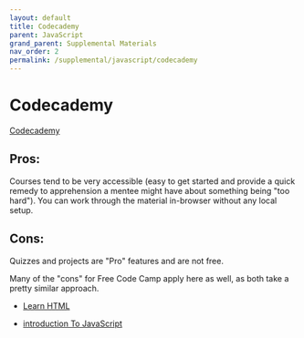 ```yaml
---
layout: default
title: Codecademy
parent: JavaScript
grand_parent: Supplemental Materials
nav_order: 2
permalink: /supplemental/javascript/codecademy
---
```


# Codecademy

<a href="https://www.codecademy.com" target="blank">Codecademy</a>

## Pros:

Courses tend to be very accessible (easy to get started and provide a
quick remedy to apprehension a mentee might have about something being "too hard").
You can work through the material in-browser without any local setup.

## Cons:

Quizzes and projects are "Pro" features and are not free.

Many of the "cons" for Free Code Camp apply here as well, as both
take a pretty similar approach.

- <a href="https://www.codecademy.com/learn/learn-html" target="_blank">Learn HTML</a>

- <a href="https://www.codecademy.com/learn/introduction-to-javascript" target="_blank">introduction To JavaScript</a>

